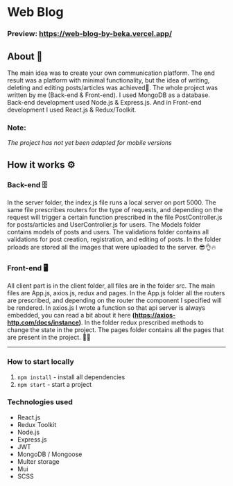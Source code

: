 # Web Blog

### Preview: https://web-blog-by-beka.vercel.app/

## About 📓

The main idea was to create your own communication platform. The end result was a platform with minimal functionality, but the idea of writing, deleting and editing posts/articles was achieved🎯. The whole project was written by me (Back-end & Front-end). I used MongoDB as a database. Back-end development used Node.js & Express.js. And in Front-end development I used React.js & Redux/Toolkit.

### Note:

_The project has not yet been adapted for mobile versions_

## How it works ⚙️

### Back-end 🗄️

In the server folder, the index.js file runs a local server on port 5000. The same file prescribes routers for the type of requests, and depending on the request will trigger a certain function prescribed in the file PostController.js for posts/articles and UserController.js for users. The Models folder contains models of posts and users. The validations folder contains all validations for post creation, registration, and editing of posts. In the folder prloads are stored all the images that were uploaded to the server. 😎👌🔥

### Front-end 🖥️

All client part is in the client folder, all files are in the folder src. The main files are App.js, axios.js, redux and pages. In the App.js folder all the routers are prescribed, and depending on the router the component I specified will be rendered. In axios.js I wrote a function so that api server is always embedded, you can read a bit about it here **(https://axios-http.com/docs/instance)**. In the folder redux prescribed methods to change the state in the project. The pages folder contains all the pages that are present in the project. 💯🔥

<hr>

### How to start locally

1.  `npm install` - install all dependencies
2.  `npm start` - start a project

### Technologies used

- React.js
- Redux Toolkit
- Node.js
- Express.js
- JWT
- MongoDB / Mongoose
- Multer storage
- Mui
- SCSS
